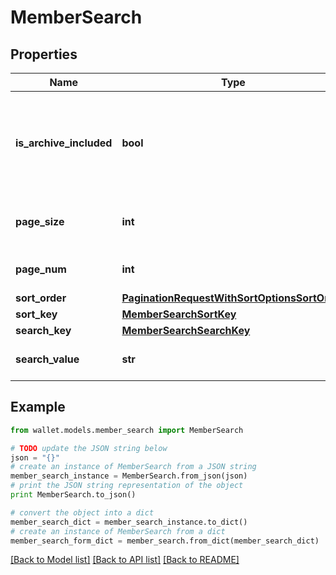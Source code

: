 # MemberSearch


## Properties

Name | Type | Description | Notes
------------ | ------------- | ------------- | -------------
**is_archive_included** | **bool** | Denotes if archived records should be included in the response payload | [optional] 
**page_size** | **int** | Denotes the number of records per page | [optional] 
**page_num** | **int** | Denotes the page number | [optional] 
**sort_order** | [**PaginationRequestWithSortOptionsSortOrder**](PaginationRequestWithSortOptionsSortOrder.md) |  | [optional] 
**sort_key** | [**MemberSearchSortKey**](MemberSearchSortKey.md) |  | [optional] 
**search_key** | [**MemberSearchSearchKey**](MemberSearchSearchKey.md) |  | 
**search_value** | **str** | The search value to be queried | 

## Example

```python
from wallet.models.member_search import MemberSearch

# TODO update the JSON string below
json = "{}"
# create an instance of MemberSearch from a JSON string
member_search_instance = MemberSearch.from_json(json)
# print the JSON string representation of the object
print MemberSearch.to_json()

# convert the object into a dict
member_search_dict = member_search_instance.to_dict()
# create an instance of MemberSearch from a dict
member_search_form_dict = member_search.from_dict(member_search_dict)
```
[[Back to Model list]](../README.md#documentation-for-models) [[Back to API list]](../README.md#documentation-for-api-endpoints) [[Back to README]](../README.md)


